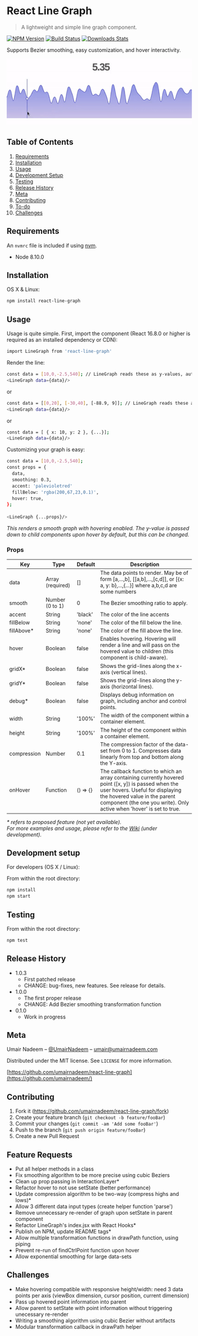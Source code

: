 # React Line Graph
> A lightweight and simple line graph component.

[![NPM Version][npm-image]][npm-url]
[![Build Status][travis-image]][travis-url]
[![Downloads Stats][npm-downloads]][npm-url]

Supports Bezier smoothing, easy customization, and hover interactivity.

![Example demo](demo/demo2.gif)

## Table of Contents

1. [Requirements](#requirements)
2. [Installation](#installation)
3. [Usage](#Usage)
4. [Development Setup](#Development-setup)
5. [Testing](#Testing)
6. [Release History](#release-history)
7. [Meta](#meta)
8. [Contributing](#contributing)
9. [To-do](#todo)
10. [Challenges](#challenges)

## Requirements

An `nvmrc` file is included if using [nvm](https://github.com/creationix/nvm).

- Node 8.10.0

## Installation
OS X & Linux:
```sh
npm install react-line-graph
```
## Usage

Usage is quite simple. First, import the component (React 16.8.0 or higher is required as an installed dependency or CDN):
```sh
import LineGraph from 'react-line-graph'
```

Render the line:

```sh
const data = [10,0,-2.5,540]; // LineGraph reads these as y-values, automatically spaces them out evenly
<LineGraph data={data}/>
```
or 
```sh
const data = [[0,20], [-30,40], [-88.9, 9]]; // LineGraph reads these as x,y pairs
<LineGraph data={data}/>
```
or 
```sh
const data = [ { x: 10, y: 2 }, {...}];
<LineGraph data={data}/>
```

Customizing your graph is easy:
```sh
const data = [10,0,-2.5,540];
const props = {
  data,
  smoothing: 0.3,
  accent: 'palevioletred'
  fillBelow: 'rgba(200,67,23,0.1)',
  hover: true,
};

<LineGraph {...props}/>
```
_This renders a smooth graph with hovering enabled. The y-value is passed down to child components upon hover by default, but this can be changed._

### Props ###
| Key       | Type             | Default          | Description                                                                                                                        |
|-----------|------------------|------------------|------------------------------------------------------------------------------------------------------------------------------------|
| data      | Array (required) | []               | The data points to render. May be of form [a,...,b], [[a,b],...,[c,d]], or [{x: a, y: b},...,{...}] where a,b,c,d are some numbers |
| smooth    | Number (0 to 1)  | 0                | The Bezier smoothing ratio to apply.                                                                                               |
| accent      | String           | 'black' | The color of the line accents                                                                                         |
| fillBelow | String           | 'none'           | The color of the fill below the line.                                                                                              |
| fillAbove* | String           | 'none'           | The color of the fill above the line.                                                                                              |
| hover     | Boolean          | false            | Enables hovering. Hovering will render a line and will pass on the hovered value to children (this component is child-aware).      |
| gridX*    | Boolean          | false            | Shows the grid-lines along the x-axis (vertical lines).                                                                            |
| gridY*    | Boolean          | false            | Shows the grid-lines along the y-axis (horizontal lines).                                                                          |
| debug*     | Boolean          | false            | Displays debug information on graph, including anchor and control points.                                                          |
| width     | String           | '100%'           | The width of the component within a container element.                                                                             |
| height    | String           | '100%'           | The height of the component within a container element.                                                                            |
| compression| Number           | 0.1           | The compression factor of the data-set from 0 to 1. Compresses data linearly from top and bottom along the Y-axis.                            |
| onHover| Function           | () => {}           | The callback function to which an array containing currently hovered point ([x, y]) is passed when the user hovers. Useful for displaying the hovered value in the parent component (the one you write). Only active when 'hover' is set to true.          |

_* refers to proposed feature (not yet available)._  
_For more examples and usage, please refer to the [Wiki][wiki] (under development)._

## Development setup
For developers (OS X / Linux):

From within the root directory: 
```sh
npm install
npm start
```
## Testing
From within the root directory: 
```sh
npm test
```

## Release History
* 1.0.3
    * First patched release
    * CHANGE: bug-fixes, new features. See release for details.
* 1.0.0
    * The first proper release
    * CHANGE: Add Bezier smoothing transformation function
* 0.1.0
    * Work in progress

## Meta

Umair Nadeem – [@UmairNadeem](https://github.com/umairnadeem) – umair@umairnadeem.com

Distributed under the MIT license. See ``LICENSE`` for more information.

[https://github.com/umairnadeem/react-line-graph](https://github.com/umairnadeem/)

## Contributing

1. Fork it (<https://github.com/umairnadeem/react-line-graph/fork>)
2. Create your feature branch (`git checkout -b feature/fooBar`)
3. Commit your changes (`git commit -am 'Add some fooBar'`)
4. Push to the branch (`git push origin feature/fooBar`)
5. Create a new Pull Request

<!-- Markdown link & img dfn's -->
[npm-image]: https://img.shields.io/npm/v/datadog-metrics.svg?style=flat-square
[npm-url]: https://npmjs.org/package/datadog-metrics
[npm-downloads]: https://img.shields.io/npm/dm/datadog-metrics.svg?style=flat-square
[travis-image]: https://img.shields.io/travis/dbader/node-datadog-metrics/master.svg?style=flat-square
[travis-url]: https://travis-ci.org/dbader/node-datadog-metrics
[wiki]: https://github.com/umairnadeem/react-line-graph/wiki

## Feature Requests
- Put all helper methods in a class
- Fix smoothing algorithm to be more precise using cubic Beziers
- Clean up prop passing in InteractionLayer*
- Refactor hover to not use setState (better performance)
- Update compression algorithm to be two-way (compress highs and lows)*
- Allow 3 different data input types (create helper function 'parse')
- Remove unnecessary re-render of graph upon setState in parent component
- Refactor LineGraph's index.jsx with React Hooks*
- Publish on NPM, update README tags*
- Allow multiple transformation functions in drawPath function, using piping
- Prevent re-run of findCtrlPoint function upon hover
- Allow exponential smoothing for large data-sets

## Challenges
- Make hovering compatible with responsive height/width: need 3 data points per axis (viewBox dimension, cursor position, current dimension)
- Pass up hovered point information into parent
- Allow parent to setState with point information without triggering unecessary re-render
- Writing a smoothing algorithm using cubic Bezier without artifacts
- Modular transformation callback in drawPath helper